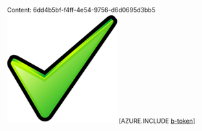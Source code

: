 Content: 6dd4b5bf-f4ff-4e54-9756-d6d0695d3bb5![image](bcd46616-86f7-462c-bf5e-5b3861e0e3c9.png)
[AZURE.INCLUDE [b-token](aa86ffd0-3158-4ae6-96ba-a279b3f1c04c.md)]
